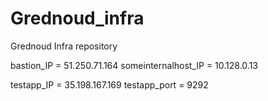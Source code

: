 # Grednoud_infra
Grednoud Infra repository

bastion_IP = 51.250.71.164
someinternalhost_IP = 10.128.0.13

testapp_IP = 35.198.167.169
testapp_port = 9292
